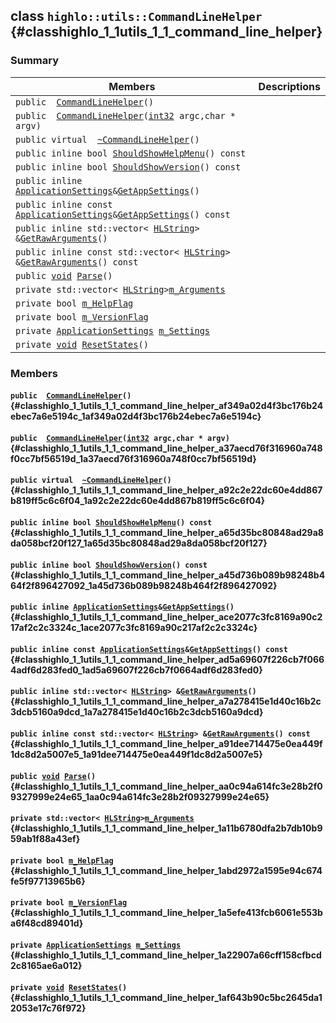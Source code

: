 ## class `highlo::utils::CommandLineHelper` {#classhighlo_1_1utils_1_1_command_line_helper}

### Summary

 Members                        | Descriptions                                
--------------------------------|---------------------------------------------
`public  `[`CommandLineHelper`](#classhighlo_1_1utils_1_1_command_line_helper_af349a02d4f3bc176b24ebec7a6e5194c_1af349a02d4f3bc176b24ebec7a6e5194c)`()` | 
`public  `[`CommandLineHelper`](#classhighlo_1_1utils_1_1_command_line_helper_a37aecd76f316960a748f0cc7bf56519d_1a37aecd76f316960a748f0cc7bf56519d)`(`[`int32`](#_base_types_8h_a43d43196463bde49cb067f5c20ab8481_1a43d43196463bde49cb067f5c20ab8481)` argc,char * argv)` | 
`public virtual  `[`~CommandLineHelper`](#classhighlo_1_1utils_1_1_command_line_helper_a92c2e22dc60e4dd867b819ff5c6c6f04_1a92c2e22dc60e4dd867b819ff5c6c6f04)`()` | 
`public inline bool `[`ShouldShowHelpMenu`](#classhighlo_1_1utils_1_1_command_line_helper_a65d35bc80848ad29a8da058bcf20f127_1a65d35bc80848ad29a8da058bcf20f127)`() const` | 
`public inline bool `[`ShouldShowVersion`](#classhighlo_1_1utils_1_1_command_line_helper_a45d736b089b98248b464f2f896427092_1a45d736b089b98248b464f2f896427092)`() const` | 
`public inline `[`ApplicationSettings`](docs-api/api-highlo--ApplicationSettings.md#structhighlo_1_1_application_settings)` & `[`GetAppSettings`](#classhighlo_1_1utils_1_1_command_line_helper_ace2077c3fc8169a90c217af2c2c3324c_1ace2077c3fc8169a90c217af2c2c3324c)`()` | 
`public inline const `[`ApplicationSettings`](docs-api/api-highlo--ApplicationSettings.md#structhighlo_1_1_application_settings)` & `[`GetAppSettings`](#classhighlo_1_1utils_1_1_command_line_helper_ad5a69607f226cb7f0664adf6d283fed0_1ad5a69607f226cb7f0664adf6d283fed0)`() const` | 
`public inline std::vector< `[`HLString`](docs-api/api-highlo.md#namespacehighlo_aae9b5b2474b992680f5555779f4bd538_1aae9b5b2474b992680f5555779f4bd538)` > & `[`GetRawArguments`](#classhighlo_1_1utils_1_1_command_line_helper_a7a278415e1d40c16b2c3dcb5160a9dcd_1a7a278415e1d40c16b2c3dcb5160a9dcd)`()` | 
`public inline const std::vector< `[`HLString`](docs-api/api-highlo.md#namespacehighlo_aae9b5b2474b992680f5555779f4bd538_1aae9b5b2474b992680f5555779f4bd538)` > & `[`GetRawArguments`](#classhighlo_1_1utils_1_1_command_line_helper_a91dee714475e0ea449f1dc8d2a5007e5_1a91dee714475e0ea449f1dc8d2a5007e5)`() const` | 
`public `[`void`](#imgui__impl__opengl3__loader_8h_ac668e7cffd9e2e9cfee428b9b2f34fa7_1ac668e7cffd9e2e9cfee428b9b2f34fa7)` `[`Parse`](#classhighlo_1_1utils_1_1_command_line_helper_aa0c94a614fc3e28b2f09327999e24e65_1aa0c94a614fc3e28b2f09327999e24e65)`()` | 
`private std::vector< `[`HLString`](docs-api/api-highlo.md#namespacehighlo_aae9b5b2474b992680f5555779f4bd538_1aae9b5b2474b992680f5555779f4bd538)` > `[`m_Arguments`](#classhighlo_1_1utils_1_1_command_line_helper_1a11b6780dfa2b7db10b959ab1f88a43ef) | 
`private bool `[`m_HelpFlag`](#classhighlo_1_1utils_1_1_command_line_helper_1abd2972a1595e94c674fe5f97713965b6) | 
`private bool `[`m_VersionFlag`](#classhighlo_1_1utils_1_1_command_line_helper_1a5efe413fcb6061e553ba6f48cd89401d) | 
`private `[`ApplicationSettings`](docs-api/api-highlo--ApplicationSettings.md#structhighlo_1_1_application_settings)` `[`m_Settings`](#classhighlo_1_1utils_1_1_command_line_helper_1a22907a66cff158cfbcd2c8165ae6a012) | 
`private `[`void`](#imgui__impl__opengl3__loader_8h_ac668e7cffd9e2e9cfee428b9b2f34fa7_1ac668e7cffd9e2e9cfee428b9b2f34fa7)` `[`ResetStates`](#classhighlo_1_1utils_1_1_command_line_helper_1af643b90c5bc2645da12053e17c76f972)`()` | 

### Members

#### `public  `[`CommandLineHelper`](#classhighlo_1_1utils_1_1_command_line_helper_af349a02d4f3bc176b24ebec7a6e5194c_1af349a02d4f3bc176b24ebec7a6e5194c)`()` {#classhighlo_1_1utils_1_1_command_line_helper_af349a02d4f3bc176b24ebec7a6e5194c_1af349a02d4f3bc176b24ebec7a6e5194c}

#### `public  `[`CommandLineHelper`](#classhighlo_1_1utils_1_1_command_line_helper_a37aecd76f316960a748f0cc7bf56519d_1a37aecd76f316960a748f0cc7bf56519d)`(`[`int32`](#_base_types_8h_a43d43196463bde49cb067f5c20ab8481_1a43d43196463bde49cb067f5c20ab8481)` argc,char * argv)` {#classhighlo_1_1utils_1_1_command_line_helper_a37aecd76f316960a748f0cc7bf56519d_1a37aecd76f316960a748f0cc7bf56519d}

#### `public virtual  `[`~CommandLineHelper`](#classhighlo_1_1utils_1_1_command_line_helper_a92c2e22dc60e4dd867b819ff5c6c6f04_1a92c2e22dc60e4dd867b819ff5c6c6f04)`()` {#classhighlo_1_1utils_1_1_command_line_helper_a92c2e22dc60e4dd867b819ff5c6c6f04_1a92c2e22dc60e4dd867b819ff5c6c6f04}

#### `public inline bool `[`ShouldShowHelpMenu`](#classhighlo_1_1utils_1_1_command_line_helper_a65d35bc80848ad29a8da058bcf20f127_1a65d35bc80848ad29a8da058bcf20f127)`() const` {#classhighlo_1_1utils_1_1_command_line_helper_a65d35bc80848ad29a8da058bcf20f127_1a65d35bc80848ad29a8da058bcf20f127}

#### `public inline bool `[`ShouldShowVersion`](#classhighlo_1_1utils_1_1_command_line_helper_a45d736b089b98248b464f2f896427092_1a45d736b089b98248b464f2f896427092)`() const` {#classhighlo_1_1utils_1_1_command_line_helper_a45d736b089b98248b464f2f896427092_1a45d736b089b98248b464f2f896427092}

#### `public inline `[`ApplicationSettings`](docs-api/api-highlo--ApplicationSettings.md#structhighlo_1_1_application_settings)` & `[`GetAppSettings`](#classhighlo_1_1utils_1_1_command_line_helper_ace2077c3fc8169a90c217af2c2c3324c_1ace2077c3fc8169a90c217af2c2c3324c)`()` {#classhighlo_1_1utils_1_1_command_line_helper_ace2077c3fc8169a90c217af2c2c3324c_1ace2077c3fc8169a90c217af2c2c3324c}

#### `public inline const `[`ApplicationSettings`](docs-api/api-highlo--ApplicationSettings.md#structhighlo_1_1_application_settings)` & `[`GetAppSettings`](#classhighlo_1_1utils_1_1_command_line_helper_ad5a69607f226cb7f0664adf6d283fed0_1ad5a69607f226cb7f0664adf6d283fed0)`() const` {#classhighlo_1_1utils_1_1_command_line_helper_ad5a69607f226cb7f0664adf6d283fed0_1ad5a69607f226cb7f0664adf6d283fed0}

#### `public inline std::vector< `[`HLString`](docs-api/api-highlo.md#namespacehighlo_aae9b5b2474b992680f5555779f4bd538_1aae9b5b2474b992680f5555779f4bd538)` > & `[`GetRawArguments`](#classhighlo_1_1utils_1_1_command_line_helper_a7a278415e1d40c16b2c3dcb5160a9dcd_1a7a278415e1d40c16b2c3dcb5160a9dcd)`()` {#classhighlo_1_1utils_1_1_command_line_helper_a7a278415e1d40c16b2c3dcb5160a9dcd_1a7a278415e1d40c16b2c3dcb5160a9dcd}

#### `public inline const std::vector< `[`HLString`](docs-api/api-highlo.md#namespacehighlo_aae9b5b2474b992680f5555779f4bd538_1aae9b5b2474b992680f5555779f4bd538)` > & `[`GetRawArguments`](#classhighlo_1_1utils_1_1_command_line_helper_a91dee714475e0ea449f1dc8d2a5007e5_1a91dee714475e0ea449f1dc8d2a5007e5)`() const` {#classhighlo_1_1utils_1_1_command_line_helper_a91dee714475e0ea449f1dc8d2a5007e5_1a91dee714475e0ea449f1dc8d2a5007e5}

#### `public `[`void`](#imgui__impl__opengl3__loader_8h_ac668e7cffd9e2e9cfee428b9b2f34fa7_1ac668e7cffd9e2e9cfee428b9b2f34fa7)` `[`Parse`](#classhighlo_1_1utils_1_1_command_line_helper_aa0c94a614fc3e28b2f09327999e24e65_1aa0c94a614fc3e28b2f09327999e24e65)`()` {#classhighlo_1_1utils_1_1_command_line_helper_aa0c94a614fc3e28b2f09327999e24e65_1aa0c94a614fc3e28b2f09327999e24e65}

#### `private std::vector< `[`HLString`](docs-api/api-highlo.md#namespacehighlo_aae9b5b2474b992680f5555779f4bd538_1aae9b5b2474b992680f5555779f4bd538)` > `[`m_Arguments`](#classhighlo_1_1utils_1_1_command_line_helper_1a11b6780dfa2b7db10b959ab1f88a43ef) {#classhighlo_1_1utils_1_1_command_line_helper_1a11b6780dfa2b7db10b959ab1f88a43ef}

#### `private bool `[`m_HelpFlag`](#classhighlo_1_1utils_1_1_command_line_helper_1abd2972a1595e94c674fe5f97713965b6) {#classhighlo_1_1utils_1_1_command_line_helper_1abd2972a1595e94c674fe5f97713965b6}

#### `private bool `[`m_VersionFlag`](#classhighlo_1_1utils_1_1_command_line_helper_1a5efe413fcb6061e553ba6f48cd89401d) {#classhighlo_1_1utils_1_1_command_line_helper_1a5efe413fcb6061e553ba6f48cd89401d}

#### `private `[`ApplicationSettings`](docs-api/api-highlo--ApplicationSettings.md#structhighlo_1_1_application_settings)` `[`m_Settings`](#classhighlo_1_1utils_1_1_command_line_helper_1a22907a66cff158cfbcd2c8165ae6a012) {#classhighlo_1_1utils_1_1_command_line_helper_1a22907a66cff158cfbcd2c8165ae6a012}

#### `private `[`void`](#imgui__impl__opengl3__loader_8h_ac668e7cffd9e2e9cfee428b9b2f34fa7_1ac668e7cffd9e2e9cfee428b9b2f34fa7)` `[`ResetStates`](#classhighlo_1_1utils_1_1_command_line_helper_1af643b90c5bc2645da12053e17c76f972)`()` {#classhighlo_1_1utils_1_1_command_line_helper_1af643b90c5bc2645da12053e17c76f972}

